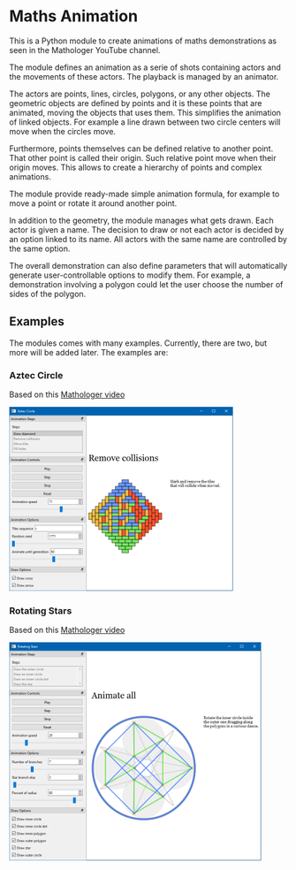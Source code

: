 # Maths Animation

This is a Python module to create animations of maths demonstrations
as seen in the Mathologer YouTube channel.

The module defines an animation as a serie of shots containing actors
and the movements of these actors. The playback is managed by an
animator.

The actors are points, lines, circles, polygons, or any other objects.
The geometric objects are defined by points and it is these points that
are animated, moving the objects that uses them. This simplifies the
animation of linked objects. For example a line drawn between two
circle centers will move when the circles move.

Furthermore, points themselves can be defined relative to another
point. That other point is called their origin. Such relative point
move when their origin moves. This allows to create a hierarchy of
points and complex animations.

The module provide ready-made simple animation formula, for example
to move a point or rotate it around another point.

In addition to the geometry, the module manages what gets drawn. Each
actor is given a name. The decision to draw or not each actor is
decided by an option linked to its name. All actors with the same
name are controlled by the same option.

The overall demonstration can also define parameters that will
automatically generate user-controllable options to modify them.
For example, a demonstration involving a polygon could let the user
choose the number of sides of the polygon.

## Examples

The modules comes with many examples. Currently, there are two, but
more will be added later. The examples are:

### Aztec Circle
Based on this [Mathologer video](https://www.youtube.com/watch?v=Yy7Q8IWNfHM)

![Aztec Circle](https://github.com/pierrebai/MathAnim/blob/main/examples/aztec_circle/Aztec-Circle.png "Aztec Circle")


### Rotating Stars

Based on this [Mathologer video](https://www.youtube.com/watch?v=oEN0o9ZGmOM&t=1261s)

![Rotating Stars](https://github.com/pierrebai/MathAnim/blob/main/examples/rotating_stars/Rotating-Stars.png "Rotating Stars")


